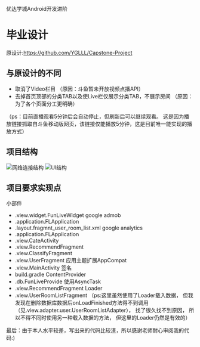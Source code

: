 优达学城Android开发进阶
# 毕业设计
原设计:https://github.com/YGLLL/Capstone-Project
## 与原设计的不同
- 取消了Video栏目
（原因：斗鱼暂未开放视频点播API）
- 去掉首页顶部的分类TAB以及使Live栏仅展示分类TAB，不展示房间
（原因：为了各个页面分工更明确）

（ps：目前直播观看5分钟后会自动停止，但刷新后可以继续观看。
这是因为播放链接抓取自斗鱼移动版网页，该链接仅能播放5分钟，这是目前唯一能实现的播放方式）

## 项目结构
![网络连接结构](https://github.com/YGLLL/Baking/blob/master/pic/Retrofit2.jpg)
![UI结构](https://github.com/YGLLL/Baking/blob/master/pic/MainActivity.jpg)

## 项目要求实现点
小部件
- .view.widget.FunLiveWidget
google admob
- .application.FLApplication
- .layout.fragmnt_user_room_list.xml
google analytics
- .application.FLApplication
- .view.CateActivity
- .view.RecommendFragment
- .view.ClassifyFragment
- .view.UserFragment
应用主题扩展AppCompat
- .view.MainActivity
签名
- build.gradle
ContentProvider
- .db.FunLiveProvide
使用AsyncTask
- .view.RecommendFragment
Loader
- .view.UserRoomListFragment
（ps:这里虽然使用了Loader载入数据，
但我发现在删除数据库数据后onLoadFinished方法得不到调用（见.view.adapter.user.UserRoomListAdapter），
找了很久找不到原因，
所以不得不同时使用另一种载入数据的方法，
但这里的Loader仍然是有效的）

最后：由于本人水平较差，写出来的代码比较渣，所以感谢老师耐心审阅我的代码:)